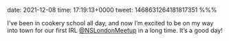 date: 2021-12-08
time: 17:19:13+0000
tweet: 1468631264181817351
%%%

I’ve been in cookery school all day, and now I’m excited to be on my way into town for our first IRL [@NSLondonMeetup](https://twitter.com/NSLondonMeetup) in a long time. It’s a good day!
